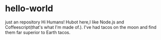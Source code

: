 # hello-world
just an repository
Hi Humans!
Hubot here,I like Node.js and Coffeescript(that's what I'm made of.).
I've had tacos on the moon and find them far superior to Earth tacos.
